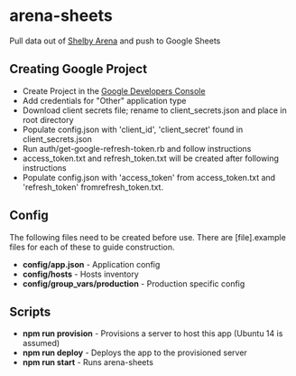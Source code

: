 # arena-sheets
Pull data out of [Shelby Arena](http://www.shelbysystems.com/products/arena/) and push to Google Sheets

## Creating Google Project

- Create Project in the [Google Developers Console](https://console.developers.google.com)
- Add credentials for "Other" application type
- Download client secrets file; rename to client_secrets.json and place in root directory
- Populate config.json with 'client_id', 'client_secret' found in client_secrets.json
- Run auth/get-google-refresh-token.rb and follow instructions
- access_token.txt and refresh_token.txt will be created after following instructions
- Populate config.json with 'access_token' from access_token.txt and 'refresh_token' fromrefresh_token.txt.

## Config
The following files need to be created before use.  There are [file].example files for each of these to guide construction.

- **config/app.json** - Application config
- **config/hosts** - Hosts inventory
- **config/group_vars/production** - Production specific config  

## Scripts

- **npm run provision** - Provisions a server to host this app (Ubuntu 14 is assumed)
- **npm run deploy** - Deploys the app to the provisioned server
- **npm run start** - Runs arena-sheets
